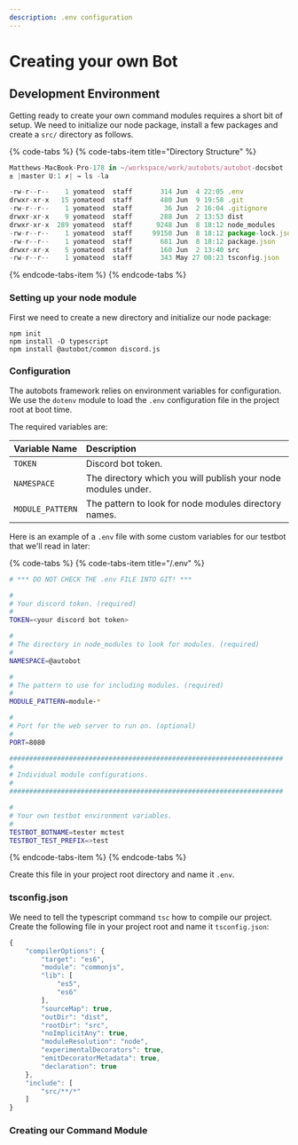 ```yaml
---
description: .env configuration
---
```


# Creating your own Bot

## Development Environment

Getting ready to create your own command modules requires a short bit of setup. We need to initialize our node package, install a few packages and create a `src/` directory as follows.

{% code-tabs %}
{% code-tabs-item title="Directory Structure" %}
```typescript
Matthews-MacBook-Pro-178 in ~/workspace/work/autobots/autobot-docsbot
± |master U:1 ✗| → ls -la

-rw-r--r--    1 yomateod  staff       314 Jun  4 22:05 .env
drwxr-xr-x   15 yomateod  staff       480 Jun  9 19:58 .git
-rw-r--r--    1 yomateod  staff        36 Jun  2 16:04 .gitignore
drwxr-xr-x    9 yomateod  staff       288 Jun  2 13:53 dist
drwxr-xr-x  289 yomateod  staff      9248 Jun  8 18:12 node_modules
-rw-r--r--    1 yomateod  staff     99150 Jun  8 18:12 package-lock.json
-rw-r--r--    1 yomateod  staff       681 Jun  8 18:12 package.json
drwxr-xr-x    5 yomateod  staff       160 Jun  2 13:40 src
-rw-r--r--    1 yomateod  staff       343 May 27 08:23 tsconfig.json

```
{% endcode-tabs-item %}
{% endcode-tabs %}

### Setting up your node module

First we need to create a new directory and initialize our node package:

```text
npm init
npm install -D typescript
npm install @autobot/common discord.js
```

### Configuration

The autobots framework relies on environment variables for configuration. We use the `dotenv` module to load the `.env` configuration file in the project root at boot time.

The required variables are:

| Variable Name | Description |
| :--- | :--- |
| `TOKEN` | Discord bot token. |
| `NAMESPACE` | The directory which you will publish your node modules under. |
| `MODULE_PATTERN` | The pattern to look for node modules directory names. |

Here is an example of a `.env` file with some custom variables for our testbot that we'll read in later:

{% code-tabs %}
{% code-tabs-item title="/.env" %}
```bash
# *** DO NOT CHECK THE .env FILE INTO GIT! ***

#
# Your discord token. (required)
#
TOKEN=<your discord bot token>

#
# The directory in node_modules to look for modules. (required)
#
NAMESPACE=@autobot

#
# The pattern to use for including modules. (required)
#
MODULE_PATTERN=module-*

#
# Port for the web server to run on. (optional)
#
PORT=8080

#####################################################################
#
# Individual module configurations.
#
#####################################################################

#
# Your own testbot environment variables.
#
TESTBOT_BOTNAME=tester mctest
TESTBOT_TEST_PREFIX=>test
```
{% endcode-tabs-item %}
{% endcode-tabs %}

Create this file in your project root directory and name it `.env`.

### tsconfig.json

We need to tell the typescript command `tsc` how to compile our project. Create the following file in your project root and name it `tsconfig.json`:

```typescript
{
    "compilerOptions": {
        "target": "es6",
        "module": "commonjs",
        "lib": [
            "es5",
            "es6"
        ],
        "sourceMap": true,
        "outDir": "dist",
        "rootDir": "src",
        "noImplicitAny": true,
        "moduleResolution": "node",
        "experimentalDecorators": true,
        "emitDecoratorMetadata": true,
        "declaration": true
    },
    "include": [
        "src/**/*"
    ]
}
```

### Creating our Command Module



